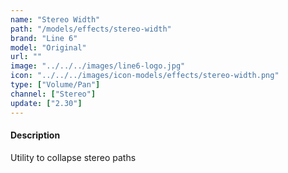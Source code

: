 ```yaml
---
name: "Stereo Width"
path: "/models/effects/stereo-width"
brand: "Line 6"
model: "Original"
url: ""
image: "../../../images/line6-logo.jpg"
icon: "../../../images/icon-models/effects/stereo-width.png"
type: ["Volume/Pan"]
channel: ["Stereo"]
update: ["2.30"]
---
```

#### Description
Utility to collapse stereo paths